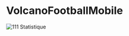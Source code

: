 # VolcanoFootballMobile
![111](https://user-images.githubusercontent.com/61566287/173356620-448b0200-3cfa-47b9-a146-6ba0f3699c39.PNG)
Statistique
